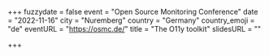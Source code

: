 +++
fuzzydate = false
event = "Open Source Monitoring Conference"
date = "2022-11-16"
city = "Nuremberg"
country = "Germany"
country_emoji = "de"
eventURL = "https://osmc.de/"
title = "The O11y toolkit"
slidesURL = ""

+++

